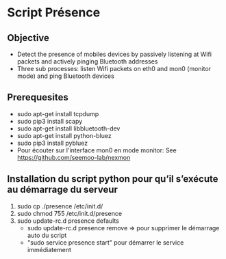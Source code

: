 # Script Présence

## Objective 
* Detect the presence of mobiles devices by passively listening at Wifi packets and actively pinging Bluetooth addresses
* Three sub processes: listen Wifi packets on eth0 and mon0 (monitor mode) and ping Bluetooth devices

## Prerequesites
* sudo apt-get install tcpdump
* sudo pip3 install scapy
* sudo apt-get install libbluetooth-dev
* sudo apt-get install python-bluez
* sudo pip3 install pybluez 
* Pour écouter sur l'interface mon0 en mode monitor: See https://github.com/seemoo-lab/nexmon

## Installation du script python pour qu’il s’exécute au démarrage du serveur
1. sudo cp ./presence /etc/init.d/
2. sudo chmod 755 /etc/init.d/presence
3. sudo update-rc.d presence defaults
   * sudo update-rc.d presence remove => pour supprimer le démarrage auto du script
   * "sudo service presence start" pour démarrer le service immédiatement
